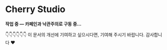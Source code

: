 # Cherry Studio

**작업 중 — 카페인과 낙관주의로 구동 중...**

👇👇👇👇👇👇 이 문서의 개선에 기여하고 싶으시다면, 기여해 주시기 바랍니다. 감사합니다 ❤️ 